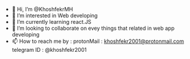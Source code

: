 - 👋 Hi, I’m @KhoshfekrMH
- 👀 I’m interested in Web developing
- 🌱 I’m currently learning react.JS
- 💞️ I’m looking to collaborate on evey things that related in web app developing
- 📫 How to reach me by :
   protonMail : khoshfekr2001@protonmail.com
   telegram ID : @khoshfekr2001

<!---
KhoshfekrMH/KhoshfekrMH is a ✨ special ✨ repository because its `README.md` (this file) appears on your GitHub profile.
You can click the Preview link to take a look at your changes.
--->
